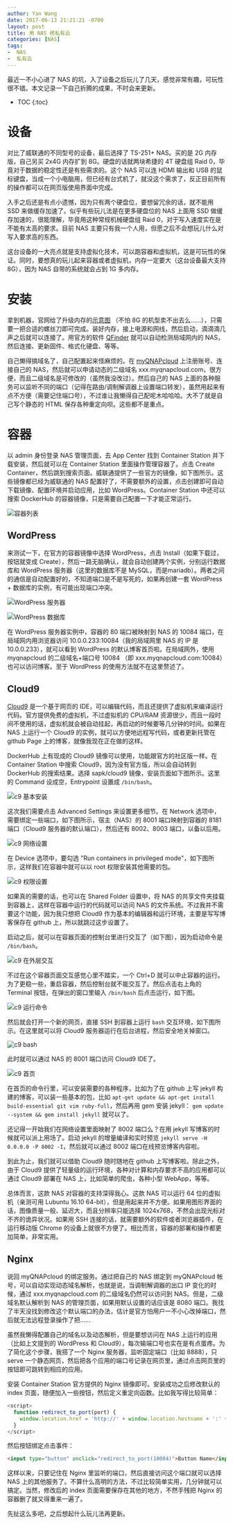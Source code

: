 ```yaml
---
author: Yan Wang
date: 2017-06-13 21:21:21 -0700
layout: post
title: 用 NAS 搭私有云
categories: [NAS]
tags:
-  NAS
-  私有云
---
```


最近一不小心进了 NAS 的坑，入了设备之后玩儿了几天，感觉非常有趣，可玩性很不错。本文记录一下自己折腾的成果，不时会来更新。

* TOC
{:toc}

# 设备

对比了威联通的不同型号的设备，最后选择了 TS-251+ NAS。买的是 2G 内存版，自己另买 2x4G 内存扩到 8G。硬盘的话就两块希捷的 4T 硬盘组 Raid 0，毕竟对于数据的稳定性还是有些需求的。这个 NAS 可以连 HDMI 输出和 USB 的鼠标键盘，当成一个小电脑用，但已经有台式机了，就没这个需求了，反正目前所有的操作都可以在网页版使用界面中完成。

入手之后还是有点小遗憾，因为只有两个硬盘位，要想留冗余的话，就不能用 SSD 来做缓存加速了。似乎有些玩儿法是在更多硬盘位的 NAS 上面用 SSD 做缓存加速的，很能理解，毕竟用这种常规机械硬盘组 Raid 0，对于写入速度实在是不能有太高的要求。目前 NAS 主要只有我一个人用，但愿之后不会想玩儿什么对写入要求高的东西。

这台设备的一大亮点就是支持虚拟化技术，可以跑容器和虚拟机，这是可玩性的保证。同时，要想真的玩儿起来容器或者虚拟机，内存一定要大（这台设备最大支持 8G），因为 NAS 自带的系统就会占到 1G 多内存。

# 安装

拿到机器，官网给了升级内存的[示意图](http://www.qnap.com/en/support/con_show.php?op=showone&cid=9#5_4) （不怕 8G 的机型卖不出去么……），只需要一把合适的螺丝刀即可完成。装好内存，接上电源和网线，然后启动，滴滴滴几声之后就可以连接了。用官方的软件 [QFinder](http://www.qnap.com/en-us/utilities) 就可以自动检测局域网内的 NAS，然后连接、更新固件、格式化硬盘、等等。

自己懒得搞域名了，自己配置起来怪麻烦的。在 [myQNAPcloud](http://www.myqnapcloud.com/) 上注册账号、连接自己的 NAS，然后就可以申请动态的二级域名 xxx.myqnapcloud.com，很方便，而且二级域名是可修改的（虽然我没改过）。然后自己的 NAS 上面的各种服务可以监听不同的端口（记得在路由/调制解调器上设置端口转发），虽然用起来有点不方便（需要记住端口号），不过谁让我懒得自己配呢木哈哈哈。大不了就是自己写个静态的 HTML 保存各种重定向呗。这些都不是重点。

# 容器

以 admin 身份登录 NAS 管理页面，去 App Center 找到 Container Station 并下载安装，然后就可以在 Container Station 里面操作管理容器了。点击 Create Container，然后跳到搜索页面。威联通提供了一些官方的镜像，如下图所示。这些镜像都已经为威联通的 NAS 配置好了，不需要额外的设置，点击创建即可自动下载镜像、配置环境并启动应用，比如 WordPress。Container Station 中还可以搜索 DockerHub 的容器镜像，只是需要自己配置一下才能正常运行。

![容器列表](/public/images/nas/container_station.png)

## WordPress

来测试一下，在官方的容器镜像中选择 WordPress，点击 Install（如果下载过，按钮就变成 Create），然后一路无脑确认，就会自动创建两个实例，分别运行数据库和 WordPress 服务器（这里的数据库不是 MySQL，而是mariadb）。两者之间的通信是自动配置好的，不知道端口是不是写死的，如果再创建一套 WordPress + 数据库的实例，有可能出现端口冲突。

![WordPress 服务器](/public/images/nas/wordpress_container.png)

![WordPress 数据库](/public/images/nas/wordpress_db_container.png)

在 WordPress 服务器实例中，容器的 80 端口被映射到 NAS 的 10084 端口，在局域网内用浏览器访问 10.0.0.233:10084（我的局域网里 NAS 的 IP 是 10.0.0.233），就可以看到 WordPress 的默认博客首页啦。在局域网外，使用 myqnapcloud 的二级域名+端口号 10084 （即 xxx.myqnapcloud.com:10084）也可以访问博客。至于 WordPress 的使用方法就不在这里赘述了。

## Cloud9

[Cloud9](http://c9.io) 是一个基于网页的 IDE，可以编辑代码，而且还提供了虚拟机来编译运行代码。官方提供免费的虚拟机，不过虚拟机的 CPU/RAM 资源很少，而且一段时间不使用的话，虚拟机就会被自动挂起，再启动的时候要等几分钟的时间。如果在 NAS 上运行一个 Cloud9 的实例，就可以方便地远程写代码，或者更新托管在 github Page 上的博客，就像我现在正在做的这样。

DockerHub 上有现成的 Cloud9 镜像可以使用，功能跟官方的社区版一样。在 Container Station 中搜索 Cloud9，因为没有官方版，所以会自动转到 DockerHub 的搜索结果。选择 sapk/cloud9 镜像，安装页面如下图所示。这里的 Command 设成空，Entrypoint 设置成 `/bin/bash`。

![c9 基本安装](/public/images/nas/c9_create_basic.png)

这次我们需要点击 Advanced Settings 来设置更多细节。在 Network 选项中，需要绑定一些端口，如下图所示，宿主（NAS）的 8001 端口映射到容器的 8181 端口（Cloud9 服务器的默认端口），然后还有 8002、8003 端口，以备以后用。

![c9 网络设置](/public/images/nas/c9_create_network.png)

在 Device 选项中，要勾选 "Run containers in privileged mode"，如下图所示，这样我们在容器中就可以以 root 权限安装其他需要的包。

![c9 权限设置](/public/images/nas/c9_create_priviledged.png)

如果真的需要的话，也可以在 Shared Folder 设置中，将 NAS 的共享文件夹挂载到容器上，这样在容器中运行的代码就可以访问 NAS 的文件系统。不过我并不需要这个功能，因为我只想把 Cloud9 作为基本的编辑器和运行环境，主要是写写博客保存在 github 上，所以就跳过这步设置了。

启动之后，就可以在容器页面的控制台里进行交互了（如下图），因为启动命令是 `/bin/bash`。

![c9 在外层交互](/public/images/nas/c9_container_commands.png)

不过在这个容器页面交互感觉心里不踏实，一个 Ctrl+D 就可以中止容器的运行。为了更稳一些，重启容器，然后控制台就不能交互了。然后点击右上角的 Terminal 按钮，在弹出的窗口里输入 `/bin/bash` 后点击运行，如下图。

![c9 运行命令](/public/images/nas/c9_run_terminal.png)

然后就会打开一个新的网页，直接 SSH 到容器上运行 `bash` 交互环境，如下图所示。在这里就可以将 Cloud9 服务器运行在后台进程，然后安全地关掉窗口。

![c9 bash](/public/images/nas/c9_web_bash.png)

此时就可以通过 NAS 的 8001 端口访问 Cloud9 IDE了。

![c9 首页](/public/images/nas/c9_home_page.png)

在首页的命令行里，可以安装需要的各种程序，比如为了在 github 上写 jekyll 构建的博客，可以装一些基本的包，比如 `apt-get update && apt-get install build-essential git vim ruby-full`，然后再用 gem 安装 jekyll： `gem update --system && gem install jekyll` 就可以了。

还记得一开始我们在网络设置里面映射了 8002 端口么？在用 jekyll 写博客的时候就可以派上用场了。启动 jekyll 的增量编译和实时预览 `jekyll serve -H 0.0.0.0 -P 8002 -I`，然后就可以通过 8002 端口在线预览博客内容啦。

到此为止，我们就可以借助 Cloud9 随时随地在 github 上写博客啦。除此之外，由于 Cloud9 提供了轻量级的运行环境，各种对计算和内存要求不高的应用都可以通过 Cloud9 部署在 NAS 上，比如简单的爬虫，各种小型 WebApp，等等。

总体而言，这款 NAS 对容器的支持深得我心。这款 NAS 可以运行 64 位的虚拟机（亲测可用 Lubuntu 16.10 64-bit），但是用起来并不方便。如果用图形界面的话，图像质量一般、延迟大，而且分辨率只能选择 1024x768，不然会出现光标对不齐的诡异状况。如果用 SSH 连接的话，就需要额外的软件或者浏览器插件，在运行移动版 Chrome 的设备上就很不方便了。相比而言，容器的部署和操作都更加简单，非常实用。

## Nginx

说回 myQNAPcloud 的绑定服务。通过把自己的 NAS 绑定到 myQNAPcloud 帐号，可以自动实现动态域名解析，也就是说，当调制解调器的出口 IP 变化的时候，通过 xxx.myqnapcloud.com 的二级域名仍然可以访问到 NAS。但是，二级域名默认解析到 NAS 的管理页面，如果用默认设置的话应该是 8080 端口。我找了半天没找到修改这个默认端口的办法，估计是官方怕用户一不小心改掉端口，然后就无法远程登录操作了把……

虽然我懒得配置自己的域名以及动态解析，但是要想访问在 NAS 上运行的应用（比如上文提到的 WordPress 和 Cloud9），每次输端口号也实在是有点蛋疼。为了简化这个步骤，我搭了一个 Nginx 服务器，监听固定端口（比如 8888），只 serve 一个静态网页，然后把各个应用的端口号记录在网页里，通过点击网页里的按钮即可跳转到相应的应用。

安装 Container Station 官方提供的 Nginx 镜像即可。安装成功之后修改默认的 index 页面，随便加入一些按钮，然后定义重定向函数。比如我写得比较简单：

```javascript
<script>
  function redirect_to_port(port) {
    window.location.href = 'http://' + window.location.hostname + ':' + port;
  }
</script>
```

然后按钮绑定点击事件：

```html
<input type="button" onclick="redirect_to_port(10084)">Button Name</input>
```

这样以来，只要记住在 Nginx 里监听的端口，然后直接访问这个端口就可以选择 NAS 上的其他服务了。不算什么高明的方法，不过比较简单实用，几分钟就可以搞定。当然，修改后的 index 页面需要保存在其他的地方，不然手残把 Nginx 的容器删了就又得重来一遍了。

先扯这么多吧，之后想起什么玩儿法再更新。